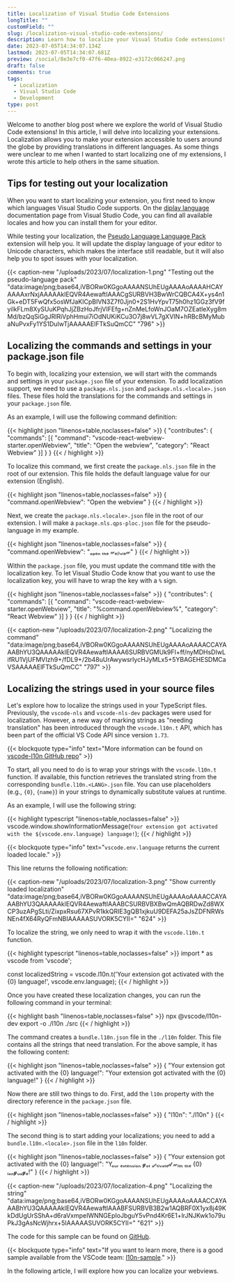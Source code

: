 ```yaml
---
title: Localization of Visual Studio Code Extensions
longTitle: ""
customField: ""
slug: /localization-visual-studio-code-extensions/
description: Learn how to localize your Visual Studio Code extensions! Explore localization of commands, settings, and strings in TypeScript files.
date: 2023-07-05T14:34:07.134Z
lastmod: 2023-07-05T14:34:07.681Z
preview: /social/8e3e7cf0-47f6-40ea-8922-e3172c066247.png
draft: false
comments: true
tags:
  - Localization
  - Visual Studio Code
  - Development
type: post
---
```


Welcome to another blog post where we explore the world of Visual Studio Code extensions! In this article, I will delve into localizing your extensions. Localization allows you to make your extension accessible to users around the globe by providing translations in different languages. As some things were unclear to me when I wanted to start localizing one of my extensions, I wrote this article to help others in the same situation.

## Tips for testing out your localization

When you want to start localizing your extension, you first need to know which languages Visual Studio Code supports. On the [diplay language](https://code.visualstudio.com/docs/getstarted/locales#_available-locales) documentation page from Visual Studio Code, you can find all available locales and how you can install them for your editor.

While testing your localization, the [Pseudo Language Language Pack](https://marketplace.visualstudio.com/items?itemName=MS-CEINTL.vscode-language-pack-qps-ploc) extension will help you. It will update the display language of your editor to Unicode characters, which makes the interface still readable, but it will also help you to spot issues with your localization.

{{< caption-new "/uploads/2023/07/localization-1.png" "Testing out the pseudo-language pack"  "data:image/png;base64,iVBORw0KGgoAAAANSUhEUgAAAAoAAAAHCAYAAAAxrNxjAAAAAklEQVR4AewaftIAAACgSURBVH3BwWrCQBCA4X+ys4n1Gk+eDT5FwQfx5osWfJaKICpBIVN3Z7f0Jjn0+2S1HvYpvT75h0hz1GGz3fV9fyilkFLm8XySUuKPqhJjZBzHoJfrjVIFEfg+nZnMeLfoWnJOaM7OZEatleXyg8mMd/bzQqSiGgJRlRiVphHmui7iOdNUKiKCu3O7j8wVL7gXVIN+hRBcBMyMubaNuPvxFy1YS1DuIwTjAAAAAElFTkSuQmCC" "796" >}}

## Localizing the commands and settings in your package.json file

To begin with, localizing your extension, we will start with the commands and settings in your `package.json` file of your extension. To add localization support, we need to use a `package.nls.json` and `package.nls.<locale>.json` files. These files hold the translations for the commands and settings in your `package.json` file.

As an example, I will use the following command definition:

<!-- FM:Snippet:Start data:{"id":"Highlight (single)","fields":[{"name":"type","value":"json"},{"name":"selection","value":"{\n  \"contributes\": {\n    \"commands\": [{\n      \"command\": \"vscode-react-webview-starter.openWebview\",\n      \"title\": \"Open the webview\",\n      \"category\": \"React Webview\"\n    }]\n  }\n}"}]} -->
{{< highlight json "linenos=table,noclasses=false" >}}
{
  "contributes": {
    "commands": [{
      "command": "vscode-react-webview-starter.openWebview",
      "title": "Open the webview",
      "category": "React Webview"
    }]
  }
}
{{< / highlight >}}
<!-- FM:Snippet:End -->

To localize this command, we first create the `package.nls.json` file in the root of our extension. This file holds the default language value for our extension (English).

<!-- FM:Snippet:Start data:{"id":"Highlight (single)","fields":[{"name":"type","value":"json"},{"name":"selection","value":"{\n  \"command.openWebview\": \"Open the webview\"\n}"}]} -->
{{< highlight json "linenos=table,noclasses=false" >}}
{
  "command.openWebview": "Open the webview"
}
{{< / highlight >}}
<!-- FM:Snippet:End -->

Next, we create the `package.nls.<locale>.json` file in the root of our extension. I will make a `package.nls.qps-ploc.json` file for the pseudo-language in my example.

<!-- FM:Snippet:Start data:{"id":"Highlight (single)","fields":[{"name":"type","value":"json"},{"name":"selection","value":"{\n  \"command.openWebview\": \"ₒₚₑₙ ₜₕₑ 𝓌ₑᵦᵥᵢₑ𝓌\"\n}"}]} -->
{{< highlight json "linenos=table,noclasses=false" >}}
{
  "command.openWebview": "ₒₚₑₙ ₜₕₑ 𝓌ₑᵦᵥᵢₑ𝓌"
}
{{< / highlight >}}
<!-- FM:Snippet:End -->

Within the `package.json` file, you must update the command title with the localization key. To let Visual Studio Code know that you want to use the localization key, you will have to wrap the key with a `%` sign.

<!-- FM:Snippet:Start data:{"id":"Highlight (single)","fields":[{"name":"type","value":"json"},{"name":"selection","value":"{\n  \"contributes\": {\n    \"commands\": [{\n      \"command\": \"vscode-react-webview-starter.openWebview\",\n      \"title\": \"%command.openWebview%\",\n      \"category\": \"React Webview\"\n    }]\n  }\n}"}]} -->
{{< highlight json "linenos=table,noclasses=false" >}}
{
  "contributes": {
    "commands": [{
      "command": "vscode-react-webview-starter.openWebview",
      "title": "%command.openWebview%",
      "category": "React Webview"
    }]
  }
}
{{< / highlight >}}
<!-- FM:Snippet:End -->

{{< caption-new "/uploads/2023/07/localization-2.png" "Localizing the command"  "data:image/png;base64,iVBORw0KGgoAAAANSUhEUgAAAAoAAAACCAYAAABhYU3QAAAAAklEQVR4AewaftIAAAA6SURBVGMUk9FI+ff/nyMDHsDIwLifRU1VjUFMVIzh9+/fDL9+/2b48uUrAwywsrIycHJyMLx5+5YBAGEHESDMCaVSAAAAAElFTkSuQmCC" "797" >}}

## Localizing the strings used in your source files

Let's explore how to localize the strings used in your TypeScript files. Previously, the `vscode-nls` and `vscode-nls-dev` packages were used for localization. However, a new way of marking strings as "needing translation" has been introduced through the `vscode.l10n.t` API, which has been part of the official VS Code API since version `1.73`.

<!-- FM:Snippet:Start data:{"id":"Blockquote","fields":[{"name":"type","value":"info"},{"name":"selection","value":"You can find more information in the [vscode-l10n GitHub repo](https://github.com/microsoft/vscode-l10n)"}]} -->
{{< blockquote type="info" text="More information can be found on [vscode-l10n GitHub repo](https://github.com/microsoft/vscode-l10n)" >}}
<!-- FM:Snippet:End -->

To start, all you need to do is to wrap your strings with the `vscode.l10n.t` function. If available, this function retrieves the translated string from the corresponding `bundle.l10n.<LANG>.json` file. You can use placeholders (e.g., `{0}`, `{name}`) in your strings to dynamically substitute values at runtime.

As an example, I will use the following string:

<!-- FM:Snippet:Start data:{"id":"Highlight (single)","fields":[{"name":"type","value":"typescript"},{"name":"selection","value":"vscode.window.showInformationMessage(`Your extension got activated with the ${vscode.env.language} language!`);"}]} -->
{{< highlight typescript "linenos=table,noclasses=false" >}}
vscode.window.showInformationMessage(`Your extension got activated with the ${vscode.env.language} language!`);
{{< / highlight >}}
<!-- FM:Snippet:End -->

<!-- FM:Snippet:Start data:{"id":"Blockquote","fields":[{"name":"type","value":"info"},{"name":"selection","value":"`vscode.env.language` returns the current loaded locale."}]} -->
{{< blockquote type="info" text="`vscode.env.language` returns the current loaded locale." >}}
<!-- FM:Snippet:End -->

This line returns the following notification:

{{< caption-new "/uploads/2023/07/localization-3.png" "Show currently loaded localization"  "data:image/png;base64,iVBORw0KGgoAAAANSUhEUgAAAAoAAAACCAYAAABhYU3QAAAAAklEQVR4AewaftIAAABCSURBVBXBwQmAQBRDwZd8WXCP3uzAPgSLti/ZixpxRsu67XPvR1kkQRIE3gQB1xjkuU9DEFA25aJsZDFNRWsNEn4fX64RyQFmNBIAAAAASUVORK5CYII=" "624" >}}

To localize the string, we only need to wrap it with the `vscode.l10n.t` function.

<!-- FM:Snippet:Start data:{"id":"Highlight (single)","fields":[{"name":"type","value":"typescript"},{"name":"selection","value":"import * as vscode from 'vscode';\n\nconst localizedString = vscode.l10n.t('Your extension got activated with the {0} language!', vscode.env.language);"}]} -->
{{< highlight typescript "linenos=table,noclasses=false" >}}
import * as vscode from 'vscode';

const localizedString = vscode.l10n.t('Your extension got activated with the {0} language!', vscode.env.language);
{{< / highlight >}}
<!-- FM:Snippet:End -->

Once you have created these localization changes, you can run the following command in your terminal:

<!-- FM:Snippet:Start data:{"id":"Highlight (single)","fields":[{"name":"type","value":"typescript"},{"name":"selection","value":"npx @vscode/l10n-dev export -o ./l10n ./src"}]} -->
{{< highlight bash "linenos=table,noclasses=false" >}}
npx @vscode/l10n-dev export -o ./l10n ./src
{{< / highlight >}}
<!-- FM:Snippet:End -->

The command creates a `bundle.l10n.json` file in the `./l10n` folder. This file contains all the strings that need translation. For the above sample, it has the following content:

<!-- FM:Snippet:Start data:{"id":"Highlight (single)","fields":[{"name":"type","value":"json"},{"name":"selection","value":"{\n  \"Your extension got activated with the {0} language!\": \"Your extension got activated with the {0} language!\"\n}"}]} -->
{{< highlight json "linenos=table,noclasses=false" >}}
{
  "Your extension got activated with the {0} language!": "Your extension got activated with the {0} language!"
}
{{< / highlight >}}
<!-- FM:Snippet:End -->

Now there are still two things to do. First, add the `l10n` property with the directory reference in the `package.json` file.

<!-- FM:Snippet:Start data:{"id":"Highlight (single)","fields":[{"name":"type","value":"json"},{"name":"selection","value":"{\n  \"l10n\": \"./l10n\"\n}"}]} -->
{{< highlight json "linenos=table,noclasses=false" >}}
{
  "l10n": "./l10n"
}
{{< / highlight >}}
<!-- FM:Snippet:End -->

The second thing is to start adding your localizations; you need to add a `bundle.l10n.<locale>.json` file in the `l10n` folder.

<!-- FM:Snippet:Start data:{"id":"Highlight (single)","fields":[{"name":"type","value":"json"},{"name":"selection","value":"{\n  \"Your extension got activated with the {0} language!\": \"Yₒᵤᵣ ₑₓₜₑₙₛᵢₒₙ 𝓰ₒₜ ₐ𝒸ₜᵢᵥₐₜₑ𝒹 𝓌ᵢₜₕ ₜₕₑ {0} ₗₐₙ𝓰ᵤₐ𝓰ₑ!\"\n}"}]} -->
{{< highlight json "linenos=table,noclasses=false" >}}
{
  "Your extension got activated with the {0} language!": "Yₒᵤᵣ ₑₓₜₑₙₛᵢₒₙ 𝓰ₒₜ ₐ𝒸ₜᵢᵥₐₜₑ𝒹 𝓌ᵢₜₕ ₜₕₑ {0} ₗₐₙ𝓰ᵤₐ𝓰ₑ!"
}
{{< / highlight >}}
<!-- FM:Snippet:End -->

{{< caption-new "/uploads/2023/07/localization-4.png" "Localizing the string"  "data:image/png;base64,iVBORw0KGgoAAAANSUhEUgAAAAoAAAACCAYAAABhYU3QAAAAAklEQVR4AewaftIAAABFSURBVB3B2w1AQBRF0X1yx8j49KkDdUgUrSShA+d6raVxmpeIWNNGEpIoJbguY5vPnd4Kr6E1+lrJNJKwk1o79uPkJ3gAsNcWjhrx+5IAAAAASUVORK5CYII=" "621" >}}

The code for this sample can be found on [GitHub](https://github.com/estruyf/vscode-react-webview-template/tree/localization).

<!-- FM:Snippet:Start data:{"id":"Blockquote","fields":[{"name":"type","value":"important"},{"name":"selection","value":"If you want to learn more, there is a good sample available: [l10n-sample](https://github.com/microsoft/vscode-extension-samples/tree/main/l10n-sample)"}]} -->
{{< blockquote type="info" text="If you want to learn more, there is a good sample available from the VSCode team: [l10n-sample](https://github.com/microsoft/vscode-extension-samples/tree/main/l10n-sample)." >}}
<!-- FM:Snippet:End -->

In the following article, I will explore how you can localize your webviews.
